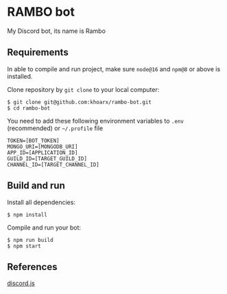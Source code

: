 # RAMBO bot
My Discord bot, its name is Rambo

## Requirements
In able to compile and run project, make sure `node@16` and `npm@8` or above is installed.

Clone repository by `git clone` to your local computer:
```shell script
$ git clone git@github.com:khoarx/rambo-bot.git
$ cd rambo-bot
```

You need to add these following environment variables to `.env` (recommended) or `~/.profile` file
```
TOKEN=[BOT_TOKEN]
MONGO_URI=[MONGODB_URI]
APP_ID=[APPLICATION_ID]
GUILD_ID=[TARGET_GUILD_ID]
CHANNEL_ID=[TARGET_CHANNEL_ID]
```

## Build and run
Install all dependencies:
```shell script
$ npm install
```
Compile and run your bot:
```shell script
$ npm run build
$ npm start
```

## References
[discord.js](https://discord.js.org/)
